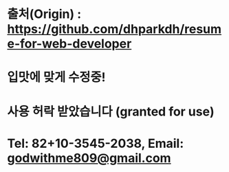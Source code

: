 # 출처(Origin) : https://github.com/dhparkdh/resume-for-web-developer
# 입맛에 맞게 수정중!
# 사용 허락 받았습니다 (granted for use)
# Tel: 82+10-3545-2038, Email: godwithme809@gmail.com